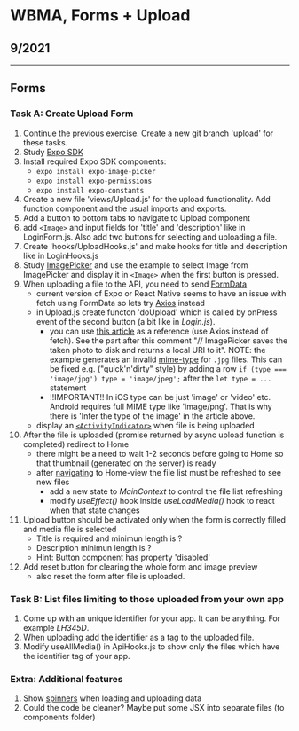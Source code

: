 # WBMA, Forms + Upload

## 9/2021

---

## Forms

### Task A: Create Upload Form

1. Continue the previous exercise. Create a new git branch 'upload' for these tasks.
1. Study [Expo SDK](https://docs.expo.io/versions/latest/)
1. Install required Expo SDK components:
   - `expo install expo-image-picker`
   - `expo install expo-permissions`
   - `expo install expo-constants`
1. Create a new file 'views/Upload.js' for the upload functionality. Add function component and the usual imports and exports.
1. Add a button to bottom tabs to navigate to Upload component
1. add `<Image>` and input fields for 'title' and 'description' like in LoginForm.js. Also add two buttons for selecting and uploading a file.
1. Create 'hooks/UploadHooks.js' and make hooks for title and description like in LoginHooks.js
1. Study [ImagePicker](https://docs.expo.io/versions/v34.0.0/sdk/imagepicker/) and use the example to select Image from ImagePicker and display it in `<Image>` when the first button is pressed.
1. When uploading a file to the API, you need to send [FormData](https://developer.mozilla.org/en-US/docs/Web/API/FormData/Using_FormData_Objects)
    - current version of Expo or React Native seems to have an issue with fetch using FormData so lets try [Axios](https://github.com/axios/axios) instead 
    - in Upload.js create functon 'doUpload' which is called by onPress event of the second button (a bit like in _Login.js_).
       - you can use [this article](https://stackoverflow.com/questions/42521679/how-can-i-upload-a-photo-with-expo) as a reference (use Axios instead of fetch). See the part after this comment "// ImagePicker saves the taken photo to disk and returns a local URI to it". NOTE: the example generates an invalid [mime-type](https://developer.mozilla.org/en-US/docs/Web/HTTP/Basics_of_HTTP/MIME_types#JPEG) for `.jpg` files. This can be fixed e.g. ("quick'n'dirty" style) by adding a row `if (type === 'image/jpg') type = 'image/jpeg';` after the `let type = ...` statement
       - !!IMPORTANT!! In iOS type can be just 'image' or 'video' etc. Android requires full MIME type like 'image/png'. That is why there is 'Infer the type of the image' in the article above.
    - display an [`<ActivityIndicator>`](https://reactnative.dev/docs/activityindicator) when file is being uploaded
1. After the file is uploaded (promise returned by async upload function is completed) redirect to Home
    - there might be a need to wait 1-2 seconds before going to Home so that thumbnail (generated on the server) is ready
    - after [navigating](https://reactnavigation.org/docs/navigation-actions/#navigate) to Home-view the file list must be refreshed to see new files
      - add a new state to _MainContext_ to control the file list refreshing
      - modify _useEffect()_ hook inside _useLoadMedia()_ hook to react when that state changes
1. Upload button should be activated only when the form is correctly filled and media file is selected
    - Title is required and minimun length is ?
    - Description minimun length is ?
    - Hint: Button component has property 'disabled'  
1. Add reset button for clearing the whole form and image preview
    - also reset the form after file is uploaded.
    
### Task B: List files limiting to those uploaded from your own app

1. Come up with an unique identifier for your app. It can be anything. For example _LH345D_. 
1. When uploading add the identifier as a [tag](http://media.mw.metropolia.fi/wbma/docs/#api-Tag-PostTag) to the uploaded file.
1. Modify useAllMedia() in ApiHooks.js to show only the files which have the identifier tag of your app.

### Extra: Additional features

1. Show [spinners](https://docs.nativebase.io/Components.html#Spinner) when loading and uploading data
1. Could the code be cleaner? Maybe put some JSX into separate files (to components folder)
